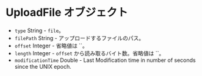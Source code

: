 # UploadFile オブジェクト

* `type` String - `file`。
* `filePath` String - アップロードするファイルのパス。
* `offset` Integer - 省略値は ``。
* `length` Integer - `offset` から読み取るバイト数。省略値は ``。
* `modificationTime` Double - Last Modification time in number of seconds since the UNIX epoch.